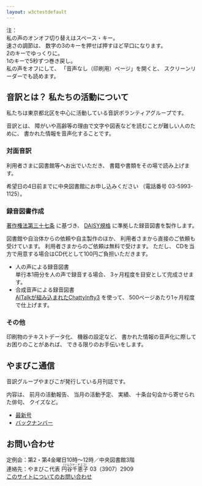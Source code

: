 ```yaml
---
layout: w3ctestdefault
---
```


<span data-dur="1.393" data-begin="8.860">注：</span>  
<span data-dur="5.483" data-begin="10.253">私の声のオンオフ切り替えはスペース・キー。</span>  
<span data-dur="1.919" data-begin="15.736">速さの調節は、</span>
<span data-dur="5.277" data-begin="17.655">数字の3のキーを押せば押すほど早口になります。</span>  
<span data-dur="2.776" data-begin="22.932">2のキーでゆっくりに。</span>  
<span data-dur="4.503" data-begin="25.708">1のキーで5秒ずつ巻き戻し。</span>  
<span data-dur="2.318" data-begin="30.211">私の声をオフにして、</span>
<span data-dur="3.944" data-begin="32.529">「音声なし（印刷用）ページ」を開くと、</span>
<span data-dur="3.742" data-begin="36.473">スクリーンリーダーでも読めます。</span>
<!--span data-dur="2.837" data-begin="40.215">注終わり。</span-->

## <span data-dur="4.65" data-begin="43.052">音訳とは？ 私たちの活動について</span>

<span data-dur="7.975" data-begin="47.702">私たちは東京都北区を中心に活動している音訳ボランティアグループです。</span>

<span data-dur="1.436" data-begin="55.677">音訳とは、</span>
<span data-dur="6.511" data-begin="57.113">障がいや高齢等の理由で文字や図表などを読むことが難しい人のために、</span>
<span data-dur="4.88" data-begin="63.624">書かれた情報を音声化することです。</span>

### <span data-dur="2.067" data-begin="68.504">対面音訳</span>

<span data-dur="3.263" data-begin="70.571">利用者さまに図書館等へお出でいただき、</span>
<span data-dur="4.559" data-begin="73.834">書籍や書類をその場で読み上げます。</span>

<span data-dur="4.612" data-begin="78.393">希望日の4日前までに中央図書館にお申し込みください</span>
<span data-dur="1.627" data-begin="83.005">（電話番号</span>
<span data-dur="4.927" data-begin="84.632">03-5993-1125）。</span>

### <span data-dur="2.614" data-begin="89.559">録音図書作成</span>

<span data-dur="2.857" data-begin="92.173"><a href="http://elaws.e-gov.go.jp/search/elawsSearch/elaws_search/lsg0500/detail?lawId=345AC0000000048&openerCode=1" data-dur="1.782" data-begin="95.030">著作権法第三十七条</a></span>
<span data-dur="1.476" data-begin="96.812">に基づき、</span>
<span data-dur="1.612" data-begin="98.288"><a href="http://www.dinf.ne.jp/doc/daisy/" data-dur="1.782" data-begin="99.900">DAISY規格</a></span>
<span data-dur="4.498" data-begin="101.682">に準拠した録音図書を製作します。</span>

<span data-dur="4.445" data-begin="106.180">図書館や自治体からの依頼や自主製作のほか、</span>
<span data-dur="5.54" data-begin="110.625">利用者さまから直接のご依頼も受けています。</span>
<span data-dur="4.56" data-begin="116.165">利用者さまからのご依頼は無料で受けます。</span>
<span data-dur="0.999" data-begin="120.725">ただし、</span>
<span data-dur="7.414" data-begin="121.724">CDを当方で用意する場合はCD代として100円ご負担いただきます。</span>

- <span data-dur="3.357" data-begin="129.138">人の声による録音図書</span>  
<span data-dur="4.663" data-begin="132.495">単行本1冊分を人の声で録音する場合、</span>
<span data-dur="4.809" data-begin="137.158">3ヶ月程度を目安として完成させます。</span>
- <span data-dur="3.718" data-begin="141.967">合成音声による録音図書</span>  
<span data-dur="3.862" data-begin="145.685"><a href="http://www.sciaccess.net/jp/ChattyInfty/" data-dur="1.782" data-begin="149.547">AITalkが組み込まれたChattyInfty3</a></span>
<span data-dur="1.348" data-begin="151.329">を使って、</span>
<span data-dur="5.19" data-begin="152.677">500ページあたり1ヶ月程度で仕上げます。</span>

### <span data-dur="1.717" data-begin="157.867">その他</span>

<span data-dur="2.549" data-begin="159.584">印刷物のテキストデータ化、</span>
<span data-dur="1.763" data-begin="162.133">機器の設定など、</span>
<span data-dur="4.612" data-begin="163.896">書かれた情報の音声化に際してお困りのことがあれば、</span>
<span data-dur="4.079" data-begin="168.508">できる限りのお手伝いをします。</span>

## <span data-dur="2.248" data-begin="172.587">やまびこ通信</span>

<span data-dur="4.869" data-begin="174.835">音訳グループやまびこが発行している月刊誌です。</span>

<span data-dur="1.296" data-begin="179.704">内容は、</span>
<span data-dur="2.322" data-begin="181.000">前月の活動報告、</span>
<span data-dur="2.144" data-begin="183.322">当月の活動予定、</span>
<span data-dur="1.319" data-begin="185.466">実績、</span>
<span data-dur="3.003" data-begin="186.785">十条台句会から寄せられた俳句、</span>
<span data-dur="2.48" data-begin="189.788">クイズなど。</span>

- <span data-dur="1.46" data-begin="192.268"><a href="tusin201805.html" data-dur="2.282" data-begin="193.728">最新号</a></span>
- <span data-dur="1.634" data-begin="196.010"><a href="bn.html" data-dur="2.282" data-begin="197.644">バックナンバー</a></span>

## <span data-dur="1.943" data-begin="199.926">お問い合わせ</span>

<span data-dur="7.597" data-begin="201.869">定例会：第2・第4金曜日10時～12時／中央図書館3階</span>  
<span data-dur="4.607" data-begin="209.466">連絡先：やまびこ代表 <ruby>円谷千恵子<rt>（ツムラヤ・チエコ）</rt></ruby></span>
<span data-dur="4.503" data-begin="214.073">03（3907）2909</span>  
<span data-dur="7.723" data-begin="218.576"><a href="mailto:ymbk2016ml@gmail.com?Subject=やまびこウェブサイトについて" data-dur="2.282" data-begin="221.304">このサイトについてのお問い合わせ</a></span>
<!--以上でこのページの読み上げは終わりです。-->
